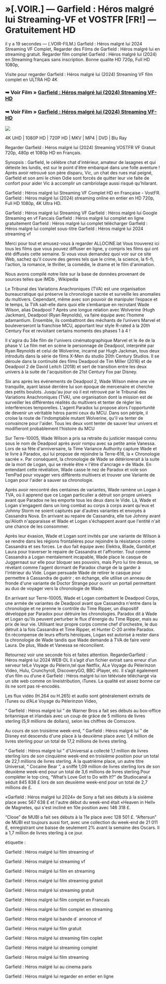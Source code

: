 # »[.VOIR.] — Garfield : Héros malgré lui Streaming-VF et VOSTFR [FR!] — Gratuitement HD

il y a 19 secondes — (.VOIR-FILM.) Garfield : Héros malgré lui 2024 Streaming VF Complet, Regarder des Films de Garfield : Héros malgré lui en streaming gratuit. Regarder film complet Garfield : Héros malgré lui (2024) en Streaming français sans inscription. Bonne qualite HD 720p, Full HD 1080p,

Visite pour regarder Garfield : Héros malgré lui (2024) Streaming VF film complet en ULTRA HD 4K

### ➥ Voir Film » [Garfield : Héros malgré lui (2024) Streaming VF-HD](https://t.co/exUli1kK4q)

### ➥ Voir Film » [Garfield : Héros malgré lui (2024) Streaming VF-HD](https://t.co/exUli1kK4q)

<p dir="auto"><a href="https://t.co/exUli1kK4q" title="BLURAY" rel="nofollow"><img src="https://i.imgur.com/jhNGoEt.gif" style="max-width: 100%;"></a></p>

4K UHD | 1080P HD | 720P HD | MKV | MP4 | DVD | Blu Ray

Regarder Garfield : Héros malgré lui (2024) Streaming VOSTFR VF Gratuit 720p, 480p et 1080p HD en Français.

Synopsis : Garfield, le célèbre chat d'intérieur, amateur de lasagnes et qui déteste les lundis, est sur le point d'être embarqué dans une folle aventure ! Après avoir retrouvé son père disparu, Vic, un chat des rues mal peigné, Garfield et son ami le chien Odie sont forcés de quitter leur vie faite de confort pour aider Vic à accomplir un cambriolage aussi risqué qu'hilarant.

Garfield : Héros malgré lui Streaming VF Complet HD en Française - VostFR. Garfield : Héros malgré lui (2024) streaming online en entier en HD 720p, Full HD 1080p, 4K Ultra HD.

Garfield : Héros malgré lui Streaming VF
Garfield : Héros malgré lui Google Streaming en vf Fancais
Garfield : Héros malgré lui complet en ligne gratuitement
Garfield : Héros malgré lui complet télécharger
Garfield : Héros malgré lui complet sous-titre
Garfield : Héros malgré lui 2024 streaming vf

Merci pour tout et amusez-vous à regarder ALLOCINE.lat
Vous trouverez ici tous les films que vous pouvez diffuser en ligne, y compris les films qui ont été diffusés cette semaine. Si vous vous demandez quoi voir sur ce site Web, sachez qu'il couvre des genres tels que le crime, la science, la fi-fi, l'action, la romance, le thriller, la comédie, le drame et le film d'animation.

Nous avons compilé notre liste sur la base de données provenant de sources telles que IMDb , Wikipedia

Le Tribunal des Variations Anachroniques (TVA) est une organisation bureaucratique qui préserve la chronologie sacrée et surveille les anomalies du multivers. Cependant, même avec son pouvoir de manipuler l’espace et le temps, la TVA sait-elle dans quoi elle s’embarque en recrutant Wade Wilson, alias Deadpool ? Après une longue relation avec Wolverine (Hugh Jackman), Deadpool (Ryan Reynolds), va faire équipe avec l’homme adamantium. Ensemble, ils combattront des méchants de l’univers Marvel et bouleverseront la franchise MCU, apportant leur style R-rated à la 20th Century Fox et revisitant certains moments des phases 1 à 4 !

Il s'agira du 34e film de l'univers cinématographique Marvel et le 4e de la phase V. Le film met en scène le personnage de Deadpool, interprété par Ryan Reynolds et celui de Wolverine, incarné par Hugh Jackman, tous deux introduits dans la série de films X-Men du studio 20th Century Studios. Il se déroule dans la continuité des films Deadpool de Tim Miller (2016) et de Deadpool 2 de David Leitch (2018) et sert de transition entre les deux univers à la suite de l'acquisition de 21st Century Fox par Disney.

Six ans après les événements de Deadpool 2, Wade Wilson mène une vie tranquille, ayant laissé derrière lui son époque de mercenaire et cherche des petits boulots. Jusqu'au jour où il est retrouvé par le Tribunal des Variations Anachroniques (TVA), une organisation dont la mission est de surveiller les différentes réalités du multivers et tenter de régler les interférences temporelles. L'agent Paradox lui propose alors l'opportunité de devenir un véritable héros parmi ceux du MCU. Dans son périple, il croise la route de l'indomptable mutant Wolverine, qu'il va tenter de convaincre pour l'aider. Tous les deux vont tenter de sauver leur univers et modifieront probablement l'histoire du MCU

Sur Terre-10005, Wade Wilson a pris sa retraite du justicier masqué connu sous le nom de Deadpool après avoir rompu avec sa petite amie Vanessa. Lors de sa fête d'anniversaire, la Time Variance Authority capture Wade et le livre à Paradox, qui lui propose de rejoindre la Terre-616, la « Chronologie sacrée ». Par conséquent, la chronologie de Wade se détériorerait à la suite de la mort de Logan, qui se révèle être « l'être d'ancrage » de Wade. En entendant cette révélation, Wade casse le nez de Paradox et vole son TemPad pour voyager vers différents multivers et trouver une Variante de Logan pour l'aider à sauver sa chronologie.

Après avoir rencontré des centaines de variantes, Wade ramène un Logan à TVA, où il apprend que ce Logan particulier a détruit son propre univers avant que Paradox ne les emporte tous les deux dans le Vide. Là, Wade et Logan s'engagent dans un long combat au corps à corps avant qu'eux et Johnny Storm ne soient capturés par d'autres variantes et envoyés à Cassandra Nova. En arrivant au repaire de Cassandra, elle tue Johnny avant qu'Alioth n'apparaisse et Wade et Logan s'échappent avant que l'entité n'ait une chance de les consommer.

Après leur évasion, Wade et Logan sont invités par une variante de Wilson à se rendre dans les régions frontalières pour rejoindre la résistance contre Cassandra et ses forces. Le duo fait équipe avec Elektra, Blade, Gambit,et Laura pour traverser le repaire de Cassandra et l'affronter. Tout comme Cassandra a Logan mentalement incapable, Wade place le casque de Juggernaut sur elle pour bloquer ses pouvoirs, mais Pyro lui tire dessus, se révélant comme l'agent dormant de Paradox chargé de la garder à l'intérieur du Vide. Logan persuade Wade de retirer le casque pour permettre à Cassandra de guérir ; en échange, elle utilise un anneau de fronde d'une variante de Doctor Strange pour ouvrir un portail permettant au duo de voyager vers la chronologie de Wade.

En arrivant sur Terre-10005, Wade et Logan combattent le Deadpool Corps, une armée de variantes de Deadpool avant que Cassandra n'entre dans la chronologie et ne prenne le contrôle du Time Ripper, un dispositif développé par Paradox pour détruire les chronologies. Paradox dit à Wade et Logan qu'ils peuvent perturber le flux d'énergie du Time Ripper, mais au prix de leur vie. Utilisant leur propre corps comme chef d'orchestre, le duo détruit à la fois Cassandra et Time Ripper, et Hunter C-20 arrête Paradox. En récompense de leurs efforts héroïques, Logan est autorisé à rester dans la chronologie de Wade tandis que Wade demande à TVA de faire venir Laura. De plus, Wade et Vanessa se réconcilient.

Retournez voir une seconde fois et faites attention. RegarderGarfield : Héros malgré lui 2024 WEB-DL Il s’agit d’un fichier extrait sans erreur d’un serveur telLe Voyage du Pèlerin,tel que Netflix, ALe Voyage du Pèlerinzon Video, Hulu, Crunchyroll, DiscoveryGO, BBC iPlayer, etc. Il s’agit également d’un film ou d’une é Garfield : Héros malgré lui ion télévisée téléchargé via un site web comme on lineistribution, iTunes. La qualité est assez bonne car ils ne sont pas ré-encodés.

Les flux vidéo (H.264 ou H.265) et audio sont généralement extraits de iTunes ou d’ALe Voyage du Pèlerinzon Video,

“ Garfield : Héros malgré lui ” de Warner Bros a fait ses débuts au box-office britannique et irlandais avec un coup de grâce de 5 millions de livres sterling (5,9 millions de dollars), selon les chiffres de Comscore.

Au cours de son troisième week-end, “ Garfield : Héros malgré lui ” de Disney est descendu d'une place à la deuxième place avec 1,4 million de livres sterling pour un total de 17,2 millions de livres sterling.

“ Garfield : Héros malgré lui ” d'Universal a collecté 1,1 million de livres sterling lors de son cinquième week-end en troisième position pour un total de 22,1 millions de livres sterling. À la quatrième place, un autre titre Universal, “ Cocaine Bear ”, a sniffé 1,09 million de livres sterling lors de son deuxième week-end pour un total de 3,6 millions de livres sterling.Pour compléter le top cinq, “What’s Love Got to Do with It?” de Studiocanal a séduit 845 838 £ lors de son deuxième week-end pour un total de 2,7 millions de £.

«Garfield : Héros malgré lui 2024» de Sony a fait ses débuts à la sixième place avec 567 638 £ et l'autre début du week-end était «Heaven in Hell» de Magnetes, qui s'est incliné en 10e position avec 146 318 £.

“Close” de MUBI a fait ses débuts à la 11e place avec 128 501 £. “Aftersun” de MUBI est toujours aussi fort, avec une collection du week-end de 21 011 £, enregistrant une baisse de seulement 2% avant la semaine des Oscars. Il a 1,7 million de livres sterling à ce jour.

étiquette :

Garfield : Héros malgré lui film streaming vf

Garfield : Héros malgré lui streaming vf

Garfield : Héros malgré lui film en streaming

Garfield : Héros malgré lui film streaming gratuit

Garfield : Héros malgré lui streaming gratuit

Garfield : Héros malgré lui film complet en Francais

Garfield : Héros malgré lui film complet en streaming

Garfield : Héros malgré lui bande d` annonce vf

Garfield : Héros malgré lui film gratuit

Garfield : Héros malgré lui streaming film coplet

Garfield : Héros malgré lui streaming complet

Garfield : Héros malgré lui film streaming

Garfield : Héros malgré lui au cinema paris

Garfield : Héros malgré lui regarder en entier en ligne

